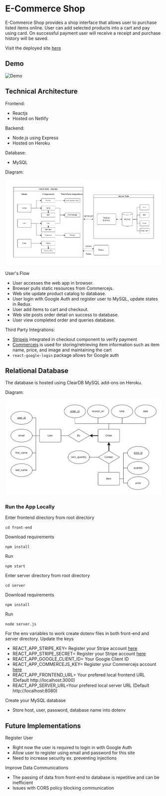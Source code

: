 # E-Commerce Shop

E-Commerce Shop provides a shop interface that allows user to purchase listed items online.
User can add selected products into a cart and pay using card. On successful payment user will receive a receipt and purchase history will be saved.

Visit the deployed site [here](https://mhcheng-shop.netlify.app/)

## Demo
![Demo](Documentation/Shop.gif)

## Technical Architecture 

Frontend: 
 - Reactjs
 - Hosted on Netlify

Backend:
 - Node.js using Express
 - Hosted on Heroku

Database:
 - MySQL

Diagram:

![Technical Architecture](Documentation/Architecture.png)

User's Flow
- User accesses the web app in browser.
- Browser pulls static resources from Commercejs.
- Web site update product catalog to database.
- User login with Google Auth and register user to MySQL, update states in Redux.
- User add items to cart and checkout.
- Web site posts order detail on success to database.
- User view completed order and queries database.

Third Party Integrations:
- [Stripejs](https://stripe.com/) integrated in checkout component to verify payment
- [Commercejs](https://commercejs.com/) is used for storing/retrieving item information such as item name, price, and image and maintaining the cart
- `react-google-login` package allows for Google auth

## Relational Database
The database is hosted using ClearDB MySQL add-ons on Heroku.

Diagram:

![ER-Diagram](Documentation/ER-Diagram.png)

### Run the App Locally

Enter frontend directory from root directory

`cd front-end`

Download requirements

`npm install`

Run

`npm start`

Enter server directory from root directory

`cd server`

Download requirements

`npm install`

Run

`node server.js`

For the env variables to work create dotenv files in both front-end and server directory.
Update the keys
- REACT_APP_STRIPE_KEY= Register your Stripe account [here](https://stripe.com/) 
- REACT_APP_STRIPE_SECRET= Register your Stripe account [here](https://stripe.com/)
- REACT_APP_GOOGLE_CLIENT_ID= Your Google Client ID
- REACT_APP_COMMERCEJS_KEY= Register your Commercejs account [here](https://commercejs.com/)
- REACT_APP_FRONTEND_URL= Your prefered local frontend URL (Default http://localhost:3000)
- REACT_APP_SERVER_URL=Your prefered local server URL (Default http://localhost:8080)

Create your MySQL database
- Store host, user, password, database name into dotenv

## Future Implementations

Register User
- Right now the user is required to login in with Google Auth
- Allow user to register using email and password for this site
- Need to increase security ex. preventing injections

Improve Data Communications
- The passing of data from front-end to database is repetitive and can be inefficient
- Issues with CORS policy blocking communication
